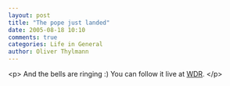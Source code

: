 ```yaml
---
layout: post
title: "The pope just landed"
date: 2005-08-18 10:10
comments: true
categories: Life in General
author: Oliver Thylmann
---
```



&lt;p&gt;
And the bells are ringing :) You can follow it live at [WDR](http://www.wdr.de/).
&lt;/p&gt;


